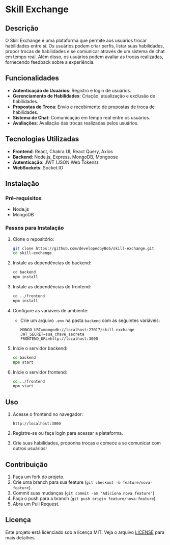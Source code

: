 # Skill Exchange

## Descrição

O Skill Exchange é uma plataforma que permite aos usuários trocar habilidades entre si. Os usuários podem criar perfis, listar suas habilidades, propor trocas de habilidades e se comunicar através de um sistema de chat em tempo real. Além disso, os usuários podem avaliar as trocas realizadas, fornecendo feedback sobre a experiência.

## Funcionalidades

- **Autenticação de Usuários**: Registro e login de usuários.
- **Gerenciamento de Habilidades**: Criação, atualização e exclusão de habilidades.
- **Propostas de Troca**: Envio e recebimento de propostas de troca de habilidades.
- **Sistema de Chat**: Comunicação em tempo real entre os usuários.
- **Avaliações**: Avaliação das trocas realizadas pelos usuários.

## Tecnologias Utilizadas

- **Frontend**: React, Chakra UI, React Query, Axios
- **Backend**: Node.js, Express, MongoDB, Mongoose
- **Autenticação**: JWT (JSON Web Tokens)
- **WebSockets**: Socket.IO

## Instalação

### Pré-requisitos

- Node.js
- MongoDB

### Passos para Instalação

1. Clone o repositório:
   ```bash
   git clone https://github.com/developedbyBob/skill-exchange.git
   cd skill-exchange
   ```

2. Instale as dependências do backend:
   ```bash
   cd backend
   npm install
   ```

3. Instale as dependências do frontend:
   ```bash
   cd ../frontend
   npm install
   ```

4. Configure as variáveis de ambiente:
   - Crie um arquivo `.env` na pasta `backend` com as seguintes variáveis:
     ```
     MONGO_URI=mongodb://localhost:27017/skill-exchange
     JWT_SECRET=sua_chave_secreta
     FRONTEND_URL=http://localhost:3000
     ```

5. Inicie o servidor backend:
   ```bash
   cd backend
   npm start
   ```

6. Inicie o servidor frontend:
   ```bash
   cd ../frontend
   npm start
   ```

## Uso

1. Acesse o frontend no navegador:
   ```
   http://localhost:3000
   ```

2. Registre-se ou faça login para acessar a plataforma.

3. Crie suas habilidades, proponha trocas e comece a se comunicar com outros usuários!

## Contribuição

1. Faça um fork do projeto.
2. Crie uma branch para sua feature (`git checkout -b feature/nova-feature`).
3. Commit suas mudanças (`git commit -am 'Adiciona nova feature'`).
4. Faça o push para a branch (`git push origin feature/nova-feature`).
5. Abra um Pull Request.

## Licença

Este projeto está licenciado sob a licença MIT. Veja o arquivo [LICENSE](LICENSE) para mais detalhes.
```